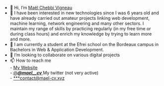 - 👋 Hi, I’m [Maël Chebbi Vigneau](https://instagram.com/mael.cv)
- 👀 I have been interested in new technologies since I was 6 years old and have already carried out amateur projects linking web development, machine learning, network engineering and many other sectors.
I maintain my range of skills by practicing regularly (in my free time or during class hours) and enrich my knowledge by trying to learn more and more.
- 🌱 I am currently a student at the Efrei school on the Bordeaux campus in Bachelors in Web & Application Development.
- 💞️ I’m looking to collaborate on various digital projects
- 📫 How to reach me  
      - [My Website](https://mael-cv.xyz)  
      - [@***@mael__cv*** ](https://twitter.com/@mael__cv)  My twitter (not very active)  
      - [***contact@mael-cv.xyz](mailto:contact@mael-cv.xyz) 

<!---
mael-cv/mael-cv is a ✨ special ✨ repository because its `README.md` (this file) appears on your GitHub profile.
You can click the Preview link to take a look at your changes.
--->
